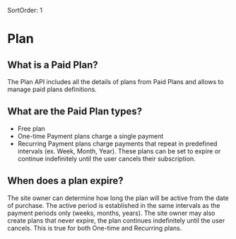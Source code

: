 SortOrder: 1
# Plan

## What is a Paid Plan?
The Plan API includes all the details of plans from Paid Plans and allows to manage paid plans definitions.

## What are the Paid Plan types?
* Free plan
* One-time Payment plans charge a single payment
* Recurring Payment plans charge payments that repeat in predefined intervals (ex. Week, Month, Year). These plans can be set to expire or continue indefinitely until the user cancels their subscription.

## When does a plan expire?
The site owner can determine how long the plan will be active from the date of purchase. The active period is established 
in the same intervals as the payment periods only (weeks, months, years). The site owner may also create plans that 
never expire, the plan continues indefinitely until the user cancels. This is true for both One-time and Recurring plans.
